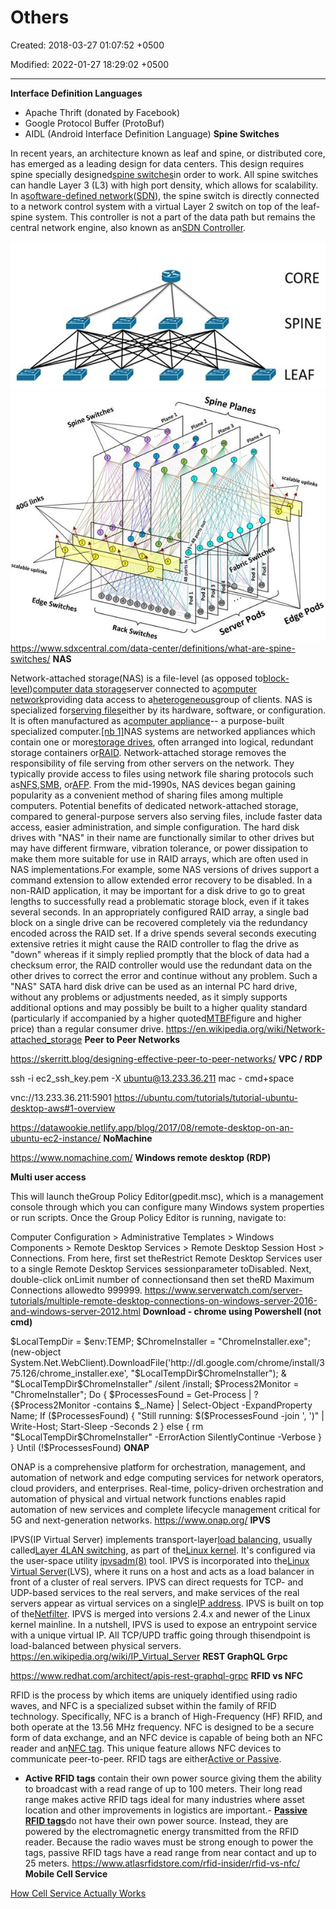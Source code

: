 # Others

Created: 2018-03-27 01:07:52 +0500

Modified: 2022-01-27 18:29:02 +0500

---

**Interface Definition Languages**
-   Apache Thrift (donated by Facebook)
-   Google Protocol Buffer (ProtoBuf)
-   AIDL (Android Interface Definition Language)
**Spine Switches**

In recent years, an architecture known as leaf and spine, or distributed core, has emerged as a leading design for data centers. This design requires spine specially designed[spine switches](https://www.sdxcentral.com/data-center/what-is-networking-switch-fabric/)in order to work.
All spine switches can handle Layer 3 (L3) with high port density, which allows for scalability. In a[software-defined network](https://www.sdxcentral.com/networking/sdn/)([SDN](https://www.sdxcentral.com/networking/sdn/definitions/what-the-definition-of-software-defined-networking-sdn/)), the spine switch is directly connected to a network control system with a virtual Layer 2 switch on top of the leaf-spine system. This controller is not a part of the data path but remains the central network engine, also known as an[SDN Controller](https://www.sdxcentral.com/networking/sdn/definitions/sdn-controllers/).

![Spine Switches Diagram](media/Others-image1.jpg)
![](media/Others-image2.jpg)
<https://www.sdxcentral.com/data-center/definitions/what-are-spine-switches/>
**NAS**

Network-attached storage(NAS) is a file-level (as opposed to[block-level](https://en.wikipedia.org/wiki/Block_device))[computer data storage](https://en.wikipedia.org/wiki/Computer_data_storage)server connected to a[computer network](https://en.wikipedia.org/wiki/Computer_network)providing data access to a[heterogeneous](https://en.wikipedia.org/wiki/Heterogeneous_computing)group of clients. NAS is specialized for[serving files](https://en.wikipedia.org/wiki/File_server)either by its hardware, software, or configuration. It is often manufactured as a[computer appliance](https://en.wikipedia.org/wiki/Computer_appliance)-- a purpose-built specialized computer.[[nb 1]](https://en.wikipedia.org/wiki/Network-attached_storage#cite_note-1)NAS systems are networked appliances which contain one or more[storage drives](https://en.wikipedia.org/wiki/Hard_disk_drive), often arranged into logical, redundant storage containers or[RAID](https://en.wikipedia.org/wiki/RAID). Network-attached storage removes the responsibility of file serving from other servers on the network. They typically provide access to files using network file sharing protocols such as[NFS](https://en.wikipedia.org/wiki/Network_File_System_(protocol)),[SMB](https://en.wikipedia.org/wiki/Server_Message_Block), or[AFP](https://en.wikipedia.org/wiki/Apple_Filing_Protocol). From the mid-1990s, NAS devices began gaining popularity as a convenient method of sharing files among multiple computers. Potential benefits of dedicated network-attached storage, compared to general-purpose servers also serving files, include faster data access, easier administration, and simple configuration.
The hard disk drives with "NAS" in their name are functionally similar to other drives but may have different firmware, vibration tolerance, or power dissipation to make them more suitable for use in RAID arrays, which are often used in NAS implementations.For example, some NAS versions of drives support a command extension to allow extended error recovery to be disabled. In a non-RAID application, it may be important for a disk drive to go to great lengths to successfully read a problematic storage block, even if it takes several seconds. In an appropriately configured RAID array, a single bad block on a single drive can be recovered completely via the redundancy encoded across the RAID set. If a drive spends several seconds executing extensive retries it might cause the RAID controller to flag the drive as "down" whereas if it simply replied promptly that the block of data had a checksum error, the RAID controller would use the redundant data on the other drives to correct the error and continue without any problem. Such a "NAS" SATA hard disk drive can be used as an internal PC hard drive, without any problems or adjustments needed, as it simply supports additional options and may possibly be built to a higher quality standard (particularly if accompanied by a higher quoted[MTBF](https://en.wikipedia.org/wiki/MTBF)figure and higher price) than a regular consumer drive.
<https://en.wikipedia.org/wiki/Network-attached_storage>
**Peer to Peer Networks**

<https://skerritt.blog/designing-effective-peer-to-peer-networks/>
**VPC / RDP**

ssh -i ec2_ssh_key.pem -X ubuntu@13.233.36.211
mac - cmd+space

vnc://13.233.36.211:5901
<https://ubuntu.com/tutorials/tutorial-ubuntu-desktop-aws#1-overview>

<https://datawookie.netlify.app/blog/2017/08/remote-desktop-on-an-ubuntu-ec2-instance/>
**NoMachine**

<https://www.nomachine.com/>
**Windows remote desktop (RDP)**

**Multi user access**

This will launch theGroup Policy Editor(gpedit.msc), which is a management console through which you can configure many Windows system properties or run scripts.
Once the Group Policy Editor is running, navigate to:

Computer Configuration > Administrative Templates > Windows Components > Remote Desktop Services > Remote Desktop Session Host > Connections.
From here, first set theRestrict Remote Desktop Services user to a single Remote Desktop Services sessionparameter toDisabled.
Next, double-click onLimit number of connectionsand then set theRD Maximum Connections allowedto 999999.
<https://www.serverwatch.com/server-tutorials/multiple-remote-desktop-connections-on-windows-server-2016-and-windows-server-2012.html>
**Download - chrome using Powershell (not cmd)**

$LocalTempDir = $env:TEMP; $ChromeInstaller = "ChromeInstaller.exe"; (new-object System.Net.WebClient).DownloadFile('http://dl.google.com/chrome/install/375.126/chrome_installer.exe', "$LocalTempDir$ChromeInstaller"); & "$LocalTempDir$ChromeInstaller" /silent /install; $Process2Monitor = "ChromeInstaller"; Do { $ProcessesFound = Get-Process | ?{$Process2Monitor -contains $_.Name} | Select-Object -ExpandProperty Name; If ($ProcessesFound) { "Still running: $($ProcessesFound -join ', ')" | Write-Host; Start-Sleep -Seconds 2 } else { rm "$LocalTempDir$ChromeInstaller" -ErrorAction SilentlyContinue -Verbose } } Until (!$ProcessesFound)
**ONAP**

ONAP is a comprehensive platform for orchestration, management, and automation of network and edge computing services for network operators, cloud providers, and enterprises. Real-time, policy-driven orchestration and automation of physical and virtual network functions enables rapid automation of new services and complete lifecycle management critical for 5G and next-generation networks.
<https://www.onap.org/>
**IPVS**

IPVS(IP Virtual Server) implements transport-layer[load balancing](https://en.wikipedia.org/wiki/Load_balancing_(computing)), usually called[Layer 4](https://en.wikipedia.org/wiki/Layer_4)[LAN switching](https://en.wikipedia.org/wiki/LAN_switching), as part of the[Linux kernel](https://en.wikipedia.org/wiki/Linux_kernel). It's configured via the user-space utility [ipvsadm(8)](https://man.cx/?page=ipvsadm(8)) tool.
IPVS is incorporated into the[Linux Virtual Server](https://en.wikipedia.org/wiki/Linux_Virtual_Server)(LVS), where it runs on a host and acts as a load balancer in front of a cluster of real servers. IPVS can direct requests for TCP- and UDP-based services to the real servers, and make services of the real servers appear as virtual services on a single[IP address](https://en.wikipedia.org/wiki/IP_address). IPVS is built on top of the[Netfilter](https://en.wikipedia.org/wiki/Netfilter).
IPVS is merged into versions 2.4.x and newer of the Linux kernel mainline.
In a nutshell, IPVS is used to expose an entrypoint service with a unique virtual IP. All TCP/UPD traffic going through thisendpoint is load-balanced between physical servers.
<https://en.wikipedia.org/wiki/IP_Virtual_Server>
**REST GraphQL Grpc**

<https://www.redhat.com/architect/apis-rest-graphql-grpc>
**RFID vs NFC**

RFID is the process by which items are uniquely identified using radio waves, and NFC is a specialized subset within the family of RFID technology. Specifically, NFC is a branch of High-Frequency (HF) RFID, and both operate at the 13.56 MHz frequency. NFC is designed to be a secure form of data exchange, and an NFC device is capable of being both an NFC reader and an[NFC tag](https://www.atlasrfidstore.com/near-field-communication/). This unique feature allows NFC devices to communicate peer-to-peer.
RFID tags are either[Active or Passive](https://blog.atlasrfidstore.com/active-rfid-vs-passive-rfid).
-   **Active RFID tags** contain their own power source giving them the ability to broadcast with a read range of up to 100 meters. Their long read range makes active RFID tags ideal for many industries where asset location and other improvements in logistics are important.-   [**Passive RFID tags**](https://www.atlasrfidstore.com/rfid-tags/)do not have their own power source. Instead, they are powered by the electromagnetic energy transmitted from the RFID reader. Because the radio waves must be strong enough to power the tags, passive RFID tags have a read range from near contact and up to 25 meters.
<https://www.atlasrfidstore.com/rfid-insider/rfid-vs-nfc/>
**Mobile Cell Service**

[How Cell Service Actually Works](https://youtu.be/0faCad2kKeg)